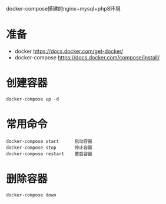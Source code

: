 docker-compose搭建的nginx+mysql+php8环境


# 准备
- docker https://docs.docker.com/get-docker/
- docker-compose https://docs.docker.com/compose/install/

# 创建容器
```
docker-compose up -d
```

# 常用命令
```
docker-compose start      启动容器
docker-compose stop       停止容器
docker-compose restart    重启容器
```

# 删除容器
```
docker-compose down
```
